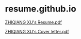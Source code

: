 # resume.github.io
[ZHIQIANG XU's Resume.pdf](https://github.com/josesoyyo/resume.github.io/files/7077108/ZHIQIANG.XU.s.Resume.pdf)

[ZHIQIANG XU's Cover letter.pdf](https://github.com/josesoyyo/resume.github.io/files/7077111/ZHIQIANG.XU.s.Cover.letter.pdf)


